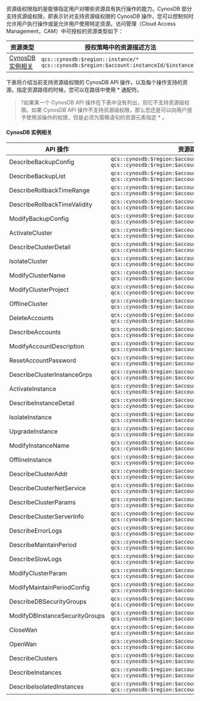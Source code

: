 资源级权限指的是能够指定用户对哪些资源具有执行操作的能力。CynosDB 部分支持资源级权限，即表示针对支持资源级权限的 CynosDB 操作，您可以控制何时允许用户执行操作或是允许用户使用特定资源。访问管理（Cloud Access Management，CAM）中可授权的资源类型如下：

| 资源类型                                                | 授权策略中的资源描述方法                                     |
| --------------------------------------------------- | ------------------------------------------------------------ |
|  [CynosDB 实例相关](#xiangguan) |`qcs::cynosdb:$region::instance/*`<br>`qcs::cynosdb:$region:$account:instanceId/$instanceId` |

下表将介绍当前支持资源级权限的 CynosDB API 操作，以及每个操作支持的资源。指定资源路径的时候，您可以在路径中使用 * 通配符。
>?如果某一个 CynosDB API 操作在下表中没有列出，则它不支持资源级权限。如果 CynosDB API 操作不支持资源级权限，那么您还是可以向用户授予使用该操作的权限，但是必须为策略语句的资源元素指定 * 。

<span id="xiangguan"></span>
#### CynosDB 实例相关

| API 操作                        | 资源路径                                                     |
| ------------------------------ | ------------------------------------------------------------ |
| DescribeBackupConfig           | `qcs::cynosdb:$region:$account:instanceId/*`    `qcs::cynosdb:$region:$account:instanceId/$instanceId` |
| DescribeBackupList             | `qcs::cynosdb:$region:$account:instanceId/*`    `qcs::cynosdb:$region:$account:instanceId/$instanceId` |
| DescribeRollbackTimeRange      | `qcs::cynosdb:$region:$account:instanceId/*`    `qcs::cynosdb:$region:$account:instanceId/$instanceId` |
| DescribeRollbackTimeValidity   | `qcs::cynosdb:$region:$account:instanceId/*`    `qcs::cynosdb:$region:$account:instanceId/$instanceId` |
| ModifyBackupConfig             | `qcs::cynosdb:$region:$account:instanceId/*`    `qcs::cynosdb:$region:$account:instanceId/$instanceId` |
| ActivateCluster                | `qcs::cynosdb:$region:$account:instanceId/*`    `qcs::cynosdb:$region:$account:instanceId/$instanceId` |
| DescribeClusterDetail          | `qcs::cynosdb:$region:$account:instanceId/*`    `qcs::cynosdb:$region:$account:instanceId/$instanceId` |
| IsolateCluster                 | `qcs::cynosdb:$region:$account:instanceId/*`    `qcs::cynosdb:$region:$account:instanceId/$instanceId` |
| ModifyClusterName              | `qcs::cynosdb:$region:$account:instanceId/*`    `qcs::cynosdb:$region:$account:instanceId/$instanceId` |
| ModifyClusterProject           | `qcs::cynosdb:$region:$account:instanceId/*`    `qcs::cynosdb:$region:$account:instanceId/$instanceId` |
| OfflineCluster                 | `qcs::cynosdb:$region:$account:instanceId/*`    `qcs::cynosdb:$region:$account:instanceId/$instanceId` |
| DeleteAccounts                 | `qcs::cynosdb:$region:$account:instanceId/*`    `qcs::cynosdb:$region:$account:instanceId/$instanceId` |
| DescribeAccounts               | `qcs::cynosdb:$region:$account:instanceId/*`    `qcs::cynosdb:$region:$account:instanceId/$instanceId` |
| ModifyAccountDescription       | `qcs::cynosdb:$region:$account:instanceId/*`    `qcs::cynosdb:$region:$account:instanceId/$instanceId` |
| ResetAccountPassword           | `qcs::cynosdb:$region:$account:instanceId/*`    `qcs::cynosdb:$region:$account:instanceId/$instanceId` |
| DescribeClusterInstanceGrps    | `qcs::cynosdb:$region:$account:instanceId/*`    `qcs::cynosdb:$region:$account:instanceId/$instanceId` |
| ActivateInstance               | `qcs::cynosdb:$region:$account:instanceId/*`    `qcs::cynosdb:$region:$account:instanceId/$instanceId` |
| DescribeInstanceDetail         | `qcs::cynosdb:$region:$account:instanceId/*`    `qcs::cynosdb:$region:$account:instanceId/$instanceId` |
| IsolateInstance                | `qcs::cynosdb:$region:$account:instanceId/*`    `qcs::cynosdb:$region:$account:instanceId/$instanceId` |
| UpgradeInstance                | `qcs::cynosdb:$region:$account:instanceId/*`    `qcs::cynosdb:$region:$account:instanceId/$instanceId` |
| ModifyInstanceName             | `qcs::cynosdb:$region:$account:instanceId/*`    `qcs::cynosdb:$region:$account:instanceId/$instanceId` |
| OfflineInstance                | `qcs::cynosdb:$region:$account:instanceId/*`    `qcs::cynosdb:$region:$account:instanceId/$instanceId` |
| DescribeClusterAddr            | `qcs::cynosdb:$region:$account:instanceId/*`    `qcs::cynosdb:$region:$account:instanceId/$instanceId` |
| DescribeClusterNetService      | `qcs::cynosdb:$region:$account:instanceId/*`    `qcs::cynosdb:$region:$account:instanceId/$instanceId` |
| DescribeClusterParams          | `qcs::cynosdb:$region:$account:instanceId/*`    `qcs::cynosdb:$region:$account:instanceId/$instanceId` |
| DescribeClusterServerInfo      | `qcs::cynosdb:$region:$account:instanceId/*`    `qcs::cynosdb:$region:$account:instanceId/$instanceId` |
| DescribeErrorLogs              | `qcs::cynosdb:$region:$account:instanceId/*`    `qcs::cynosdb:$region:$account:instanceId/$instanceId` |
| DescribeMaintainPeriod         | `qcs::cynosdb:$region:$account:instanceId/*`    `qcs::cynosdb:$region:$account:instanceId/$instanceId` |
| DescribeSlowLogs               | `qcs::cynosdb:$region:$account:instanceId/*`    `qcs::cynosdb:$region:$account:instanceId/$instanceId` |
| ModifyClusterParam             | `qcs::cynosdb:$region:$account:instanceId/*`    `qcs::cynosdb:$region:$account:instanceId/$instanceId` |
| ModifyMaintainPeriodConfig     | `qcs::cynosdb:$region:$account:instanceId/*`    `qcs::cynosdb:$region:$account:instanceId/$instanceId` |
| DescribeDBSecurityGroups       | `qcs::cynosdb:$region:$account:instanceId/*`    `qcs::cynosdb:$region:$account:instanceId/$instanceId` |
| ModifyDBInstanceSecurityGroups | `qcs::cynosdb:$region:$account:instanceId/*`    `qcs::cynosdb:$region:$account:instanceId/$instanceId` |
| CloseWan                       | `qcs::cynosdb:$region:$account:instanceId/*`    `qcs::cynosdb:$region:$account:instanceId/$instanceId` |
| OpenWan                        | `qcs::cynosdb:$region:$account:instanceId/*`    `qcs::cynosdb:$region:$account:instanceId/$instanceId` |
| DescribeClusters               | `qcs::cynosdb:$region:$account:instanceId/*`    `qcs::cynosdb:$region:$account:instanceId/$instanceId` |
| DescribeInstances              | `qcs::cynosdb:$region:$account:instanceId/*`    `qcs::cynosdb:$region:$account:instanceId/$instanceId` |
| DescribeIsolatedInstances      | `qcs::cynosdb:$region:$account:instanceId/*`    `qcs::cynosdb:$region:$account:instanceId/$instanceId` |


